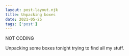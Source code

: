 ```yaml
---
layout: post-layout.njk
title: Unpacking boxes
date: 2021-05-25
tags: ['post']
---
```

<!-- Excerpt Start -->
NOT CODING
<!-- Excerpt End -->

Unpacking some boxes tonight trying to find all my stuff.
